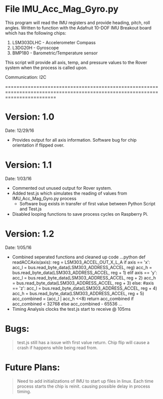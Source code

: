 
File IMU_Acc_Mag_Gyro.py
==============================================================================================================================

This program will read the IMU registers and provide heading, pitch, roll angles.  Written to function with the Adafruit 10-DOF 
IMU Breakout board which has the following chips:

1. LSM303DLHC - Accelerometer Compass
2. L3DG20H - Gyroscope
3. BMP180 - Barometric/Temperature sensor

This script will provide all axis, temp, and pressure values to the Rover system when 
the process is called upon.  

Communication: I2C

==============================================================================================================================

Version:  1.0 
=============
Date:  12/29/16

- Provides output for all axis information.  Software bug for chip orientation if flipped over.

Version:   1.1
=============
Date:  1/03/16

- Commented out unused output for Rover system.  
- Added test.js which simulates the reading of values from IMU_Acc_Mag_Gyro.py process
	- Software bug exists in transfer of first value between Python Script and Test.js
- Disabled looping functions to save process cycles on Raspberry Pi.

Version:   1.2
=============
Date:   1/05/16

- Combined seperated functions and cleaned up code
...python
def readACCAxis(axis):
        reg = LSM303_ACCEL_OUT_X_L_A
        if axis == 'x':
                acc_l = bus.read_byte_data(LSM303_ADDRESS_ACCEL, reg) 
                acc_h = bus.read_byte_data(LSM303_ADDRESS_ACCEL, reg + 1) 
        elif axis == 'y':
                acc_l = bus.read_byte_data(LSM303_ADDRESS_ACCEL, reg + 2)
                acc_h = bus.read_byte_data(LSM303_ADDRESS_ACCEL, reg + 3)
        else: #axis == 'z':
                acc_l = bus.read_byte_data(LSM303_ADDRESS_ACCEL, reg + 4)
                acc_h = bus.read_byte_data(LSM303_ADDRESS_ACCEL, reg + 5)
	acc_combined = (acc_l | acc_h <<8)
	return acc_combined  if acc_combined < 32768 else acc_combined - 65536
...
- Timing Analysis clocks the test.js start to receive @ 105ms


Bugs:
=============
>test.js still has a issue with first value return.  Chip flip will cause a crash if happens while being read from.


Future Plans:
=============

>Need to add initializations of IMU to start up files in linux.  Each time process starts the chip is reinit. causing possible delay in process timing.
